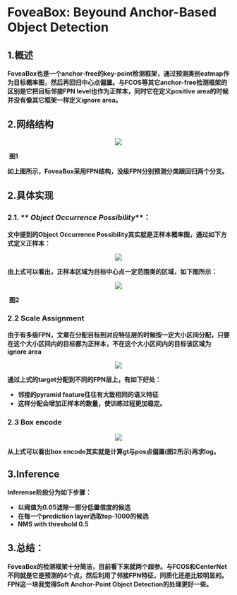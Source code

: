 # **FoveaBox: Beyound Anchor-Based Object Detection**

## 1.概述

**FoveaBox也是一个anchor-free的key-point检测框架，通过预测类别eatmap作为目标概率图，然后再回归中心点偏置。与FCOS等其它anchor-free检测框架的区别是它把目标邻接FPN level也作为正样本，同时它在定义positive area的时候并没有像其它框架一样定义ignore area。**



## 2.网络结构



<div align=center>
<img src="https://note.youdao.com/yws/api/personal/file/WEBe94051ba1f167678b0b1e6482048f3b0?method=download&shareKey=dac407a041943a239d50a3fc17fd8ebf"/>
</div>


​                                                                                                                                         **图1**



**如上图所示，FoveaBox采用FPN结构，没级FPN分别预测分类跟回归两个分支。**

## 2.具体实现

### 2.1. ** *Object Occurrence Possibility***：

**文中提到的Object Occurrence Possibility其实就是正样本概率图，通过如下方式定义正样本：**

<div align=center>
<img src="https://note.youdao.com/yws/api/personal/file/WEBffdaa0eea4fd84503ae75da9fd27c0a8?method=download&shareKey=a2083ec015b83f808fc918fd3fe34697"/>
</div>

**由上式可以看出，正样本区域为目标中心点一定范围类的区域，如下图所示：**

<div align=center>
<img src="https://note.youdao.com/yws/api/personal/file/WEB381b06c5bf9eca55f19f389d46f8c0d2?method=download&shareKey=bdb389fc41a67429e90c4fe1edc22345"/>
</div>

​                                                                                                                                        **图2**

### 2.2  Scale Assignment

**由于有多级FPN，文章在分配目标到对应特征层的时候按一定大小区间分配，只要在这个大小区间内的目标都为正样本，不在这个大小区间内的目标该区域为ignore area**

<div align=center>
<img src="https://note.youdao.com/yws/api/personal/file/WEBb3c26749a900d14d005ead7ec4542d07?method=download&shareKey=e5db6c004a27f5d464d6bf3de8d63578"/>
</div>

**通过上式的target分配到不同的FPN层上，有如下好处：**

- **邻接的pyramid feature往往有大致相同的语义特征**
- **这样分配会增加正样本的数量，使训练过程更加稳定。**



### 2.3 Box encode

<div align=center>
<img src="https://note.youdao.com/yws/api/personal/file/WEB96e11c42bac7ed50e7d785e2f15a1bb1?method=download&shareKey=689f3df710466f41d6f782f6b7774fd0"/>
</div>

**从上式可以看出box encode其实就是计算gt与pos点偏置(图2所示)再求log。**



## 3.Inference

**Inferense阶段分为如下步骤：**

- **以阈值为0.05滤除一部分低置信度的候选**
-  **在每一个prediction layer选取top-1000的候选**
- **NMS with threshold 0.5**


## 3.总结：

**FoveaBox的检测框架十分简洁，目前看下来就两个超参。与FCOS和CenterNet不同就是它是预测的4个点，然后利用了邻接FPN特征，同质化还是比较明显的。FPN这一块我觉得Soft Anchor-Point Object Detection的处理更好一些。**

